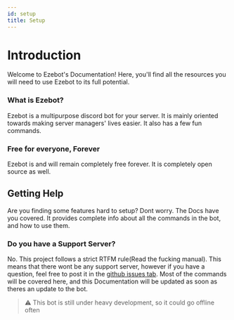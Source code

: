 ```yaml
---
id: setup
title: Setup
---
```


# Introduction
Welcome to Ezebot's Documentation! Here, you'll find all the resources you will need to use Ezebot to its full potential.

### What is Ezebot?
Ezebot is a multipurpose discord bot for your server. It is mainly oriented towards making server managers' lives easier. It also has a few fun commands. 

### Free for everyone, Forever
Ezebot is and will remain completely free forever. It is completely open source as well.

## Getting Help
Are you finding some features hard to setup? Dont worry. The Docs have you covered. It provides complete info about all the commands in the bot, and how to use them.


### Do you have a Support Server?
No. This project follows a strict RTFM rule(Read the fucking manual). This means that there wont be any support server, however if you have a question, feel free to post it in the [github issues tab](https://github.com/pratheek78/Ezebot-Open-Source/issues). Most of the commands will be covered here, and this Documentation will be updated as soon as theres an update to the bot.

>:warning:  This bot is still under heavy development, so it could go offline often






